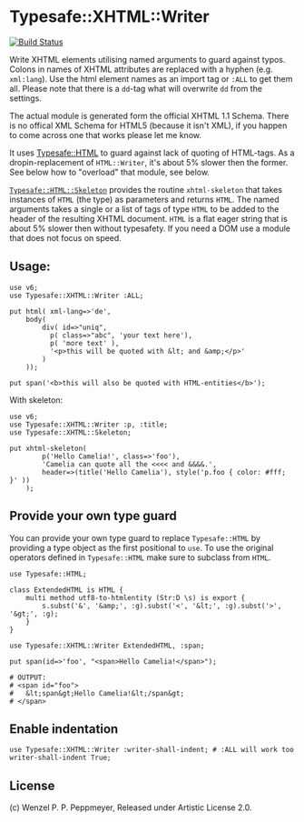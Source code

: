 # Typesafe::XHTML::Writer
[![Build Status](https://travis-ci.org/gfldex/perl6-typesafe-xhtml-writer.svg?branch=master)](https://travis-ci.org/gfldex/perl6-typesafe-xhtml-writer)

Write XHTML elements utilising named arguments to guard against typos. Colons
in names of XHTML attributes are replaced with a hyphen (e.g. `xml:lang`). Use
the html element names as an import tag or `:ALL` to get them all. Please
note that there is a `dd`-tag what will overwrite `dd` from the settings.

The actual module is generated form the official XHTML 1.1 Schema. There is no
offical XML Schema for HTML5 (because it isn't XML), if you happen to come
across one that works please let me know.

It uses [Typesafe::HTML](https://github.com/gfldex/perl6-typesafe-xhtml-writer)
to guard against lack of quoting of HTML-tags. As a dropin-replacement of
`HTML::Writer`, it's about 5% slower then the former. See below how to "overload"
that module, see below.
 
[`Typesafe::HTML::Skeleton`](https://raw.githubusercontent.com/gfldex/perl6-typesafe-xhtml-writer/master/lib/Typesafe/XHTML/Skeleton.pm6)
provides the routine `xhtml-skeleton` that takes instances of `HTML` (the type)
as parameters and returns `HTML`. The named arguments takes a single or a list
of tags of type `HTML` to be added to the header of the resulting XHTML
document. `HTML` is a flat eager string that is about 5% slower then without
typesafety. If you need a DOM use a module that does not focus on speed.

## Usage:
```
use v6;
use Typesafe::XHTML::Writer :ALL;

put html( xml-lang=>'de', 
	body(
        div( id=>"uniq",
          p( class=>"abc", 'your text here'),
          p( 'more text' ),
          '<p>this will be quoted with &lt; and &amp;</p>'
        )
    ));

put span('<b>this will also be quoted with HTML-entities</b>');
```

With skeleton:

```
use v6;
use Typesafe::XHTML::Writer :p, :title;
use Typesafe::XHTML::Skeleton;

put xhtml-skeleton(
        p('Hello Camelia!', class=>'foo'),
        'Camelia can quote all the <<<< and &&&&.', 
        header=>(title('Hello Camelia'), style('p.foo { color: #fff; }' ))
    );
```

## Provide your own type guard

You can provide your own type guard to replace `Typesafe::HTML` by providing a
type object as the first positional to `use`. To use the original operators
defined in `Typesafe::HTML` make sure to subclass from `HTML`.

```
use Typesafe::HTML;

class ExtendedHTML is HTML {	
	multi method utf8-to-htmlentity (Str:D \s) is export {
		s.subst('&', '&amp;', :g).subst('<', '&lt;', :g).subst('>', '&gt;', :g);
	}
}

use Typesafe::XHTML::Writer ExtendedHTML, :span;

put span(id=>'foo', "<span>Hello Camelia!</span>");

# OUTPUT:
# <span id="foo">
#   &lt;span&gt;Hello Camelia!&lt;/span&gt;
# </span>
```

## Enable indentation

```
use Typesafe::XHTML::Writer :writer-shall-indent; # :ALL will work too
writer-shall-indent True;
```

## License

(c) Wenzel P. P. Peppmeyer, Released under Artistic License 2.0.
